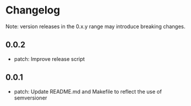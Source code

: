 # Changelog
Note: version releases in the 0.x.y range may introduce breaking changes.

## 0.0.2

- patch: Improve release script

## 0.0.1

- patch: Update README.md and Makefile to reflect the use of semversioner
